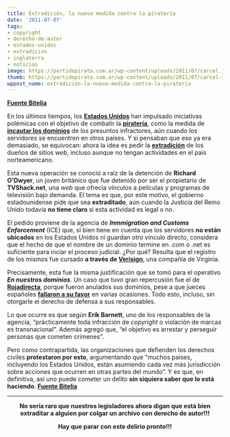 ```yaml
---
title: Extradición, la nueva medida contra la piratería
date: '2011-07-07'
tags:
- copyright
- derecho-de-autor
- estados-unidos
- extradicion
- inglaterra
- noticias
image: https://partidopirata.com.ar/wp-content/uploads/2011/07/carcel.jpg
thumb: https://partidopirata.com.ar/wp-content/uploads/2011/07/carcel-150x150.jpg
wppost_name: extradicion-la-nueva-medida-contra-la-pirateria
---
```


<strong><a href="http://bitelia.com/2011/07/extradicion-nueva-herramienta-contra-pirateria" target="_blank">Fuente Bitelia</a></strong>

En los últimos tiempos, los <a href="http://bitelia.com/tag/estados-unidos"><strong>Estados Unidos</strong></a> han impulsado iniciativas polémicas con el objetivo de combatir la <a href="http://bitelia.com/tag/pirateria"><strong>piratería</strong></a>, como la medida de <a href="http://bitelia.com/2011/04/operacion-en-nuestros-dominios-la-ley-sinde-de-estados-unidos-continuara-varios-anos"><strong>incautar los dominios</strong></a> de los presuntos infractores, aún cuando los servidores se encuentren en otros países. Y si pensaban que eso ya era demasiado, se equivocan: ahora la idea es pedir la <a href="http://www.guardian.co.uk/technology/2011/jul/03/us-anti-piracy-extradition-prosecution"><strong>extradición</strong></a> de los dueños de sitios <em>web</em>, incluso aunque no tengan actividades en el país norteamericano.

Esta nueva operación se conoció a raíz de la detención de <strong>Richard O’Dwyer</strong>, un joven británico que fue detenido por ser el propietario de <strong>TVShack.net</strong>, una <em>web</em> que ofrecía vínculos a películas y programas de televisión bajo demanda. El tema es que, por este motivo, el gobierno estadounidense pide que sea <strong>extraditado</strong>, aún cuando la Justicia del Reino Unido todavía <strong>no tiene claro</strong> si esta actividad es legal o no.

El pedido proviene de la agencia de <strong><em>Inmmigration and Customs Enforcement</em></strong> (ICE) que, si bien tiene en cuenta que los servidores <strong>no están ubicados</strong> en los Estados Unidos ni guardan otro vínculo directo, considera que el hecho de que el nombre de un dominio termine en .com o .net es suficiente para inciar el proceso judicial. ¿Por qué? Resulta que el registro de los mismos fue cursado <strong>a través de <a href="http://bitelia.com/tag/verisign">Verisign</a></strong>, una compañía de Virginia.

Precisamente, esta fue la misma justificación que se tomó para el operativo <strong><em>En nuestros dominios</em></strong>. Un caso que tuvo gran repercusión fue el de <a href="http://bitelia.com/2011/02/rojadirectaorg-en-un-movimiento-sin-precedentes-bloqueada-por-estados-unidos"><strong>Rojadirecta</strong></a>, porque fueron anulados sus dominios, pese a que jueces españoles <a href="http://bitelia.com/2011/02/rojadirecta-corte-de-mangas-a-la-soberania-espanola"><strong>fallaron a su favor</strong></a> en varias ocasiones. Todo esto, incluso, sin otorgarle el derecho de defensa a sus responsables.

Lo que ocurre es que según <strong>Erik Barnett</strong>, uno de los responsables de la agencia, “prácticamente toda infracción de <em>copyright</em> o violación de marcas es transnacional”. Además agregó que, “el objetivo es arrestar y perseguir personas que cometen crímenes”.

Pero como contrapartida, las organizaciones que defienden los derechos civiles <strong>protestaron por esto</strong>, argumentando que “muchos países, incluyendo los Estados Unidos, están asumiendo cada vez más jurisdicción sobre acciones que ocurren en otras partes del mundo”. Y es que, en definitiva, así uno puede cometer un delito <strong>sin siquiera saber que lo está haciendo</strong>.
<strong><a href="http://bitelia.com/2011/07/extradicion-nueva-herramienta-contra-pirateria" target="_blank">Fuente Bitelia</a></strong>

<hr />
<p style="text-align: center;"><strong>No sería raro que nuestros legisladores ahora digan que está bien extraditar a alguien por colgar un archivo con derecho de autor!!!</strong></p>
<p style="text-align: center;"><strong>Hay que parar con este delirio pronto!!!</strong></p>
&nbsp;
